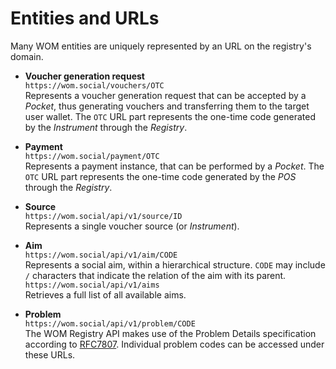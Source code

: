 # Entities and URLs

Many WOM entities are uniquely represented by an URL on the registry's domain.

* **Voucher generation request**  
  `https://wom.social/vouchers/OTC`  
  Represents a voucher generation request that can be accepted by a *Pocket*, thus generating vouchers and transferring them to the target user wallet. The `OTC` URL part represents the one-time code generated by the *Instrument* through the *Registry*.

* **Payment**  
  `https://wom.social/payment/OTC`  
  Represents a payment instance, that can be performed by a *Pocket*.
  The `OTC` URL part represents the one-time code generated by the *POS* through the *Registry*.

* **Source**  
  `https://wom.social/api/v1/source/ID`  
  Represents a single voucher source (or *Instrument*).

* **Aim**  
  `https://wom.social/api/v1/aim/CODE`  
  Represents a social aim, within a hierarchical structure. `CODE` may include `/` characters that indicate the relation of the aim with its parent.  
  `https://wom.social/api/v1/aims`  
  Retrieves a full list of all available aims.

* **Problem**  
  `https://wom.social/api/v1/problem/CODE`  
  The WOM&nbsp;Registry API makes use of the Problem Details specification according to [RFC7807](https://tools.ietf.org/html/rfc7807). Individual problem codes can be accessed under these URLs.
